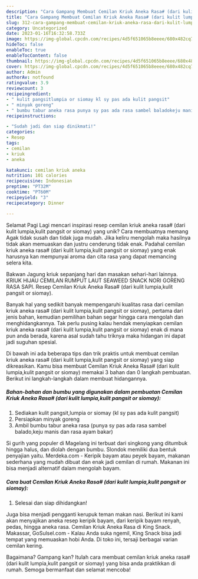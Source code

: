 ```yaml
---
description: "Cara Gampang Membuat Cemilan Kriuk Aneka Rasa# (dari kulit lumpia,kulit pangsit or siomay) yang Enak"
title: "Cara Gampang Membuat Cemilan Kriuk Aneka Rasa# (dari kulit lumpia,kulit pangsit or siomay) yang Enak"
slug: 312-cara-gampang-membuat-cemilan-kriuk-aneka-rasa-dari-kulit-lumpia-kulit-pangsit-or-siomay-yang-enak
category: Uncategorized
date: 2023-01-16T16:32:58.733Z
image: https://img-global.cpcdn.com/recipes/4d5f651065b8eeee/680x482cq70/cemilan-kriuk-aneka-rasa-dari-kulit-lumpiakulit-pangsit-or-siomay-foto-resep-utama.jpg
hideToc: false
enableToc: true
enableTocContent: false
thumbnail: https://img-global.cpcdn.com/recipes/4d5f651065b8eeee/680x482cq70/cemilan-kriuk-aneka-rasa-dari-kulit-lumpiakulit-pangsit-or-siomay-foto-resep-utama.jpg
cover: https://img-global.cpcdn.com/recipes/4d5f651065b8eeee/680x482cq70/cemilan-kriuk-aneka-rasa-dari-kulit-lumpiakulit-pangsit-or-siomay-foto-resep-utama.jpg
author: Admin
authorAv: notfound
ratingvalue: 3.9
reviewcount: 3
recipeingredient:
- " kulit pangsitlumpia or siomay kl sy pas ada kulit pangsit"
- " minyak goreng"
- " bumbu tabur aneka rasa punya sy pas ada rasa sambel baladokeju manis dan rasa ayam bakar"
recipeinstructions:

- "Sudah jadi dan siap dinikmati!"
categories:
- Resep
tags:
- cemilan
- kriuk
- aneka

katakunci: cemilan kriuk aneka 
nutrition: 101 calories
recipecuisine: Indonesian
preptime: "PT32M"
cooktime: "PT60M"
recipeyield: "3"
recipecategory: Dinner

---
```



Selamat Pagi Lagi mencari inspirasi resep cemilan kriuk aneka rasa# (dari kulit lumpia,kulit pangsit or siomay) yang unik? Cara membuatnya memang Agak tidak susah dan tidak juga mudah. Jika keliru mengolah maka hasilnya tidak akan memuaskan dan justru cenderung tidak enak. Padahal cemilan kriuk aneka rasa# (dari kulit lumpia,kulit pangsit or siomay) yang enak harusnya kan mempunyai aroma dan cita rasa yang dapat memancing selera kita.


Bakwan Jagung kriuk sepanjang hari dan masakan sehari-hari lainnya. KRIUK HIJAU CEMILAN RUMPUT LAUT SEAWEED SNACK NORI GORENG RASA SAPI. Resep Cemilan Kriuk Aneka Rasa# (dari kulit lumpia,kulit pangsit or siomay).

Banyak hal yang sedikit banyak mempengaruhi kualitas rasa dari cemilan kriuk aneka rasa# (dari kulit lumpia,kulit pangsit or siomay), pertama dari jenis bahan, kemudian pemilihan bahan segar hingga cara mengolah dan menghidangkannya. Tak perlu pusing kalau hendak menyiapkan cemilan kriuk aneka rasa# (dari kulit lumpia,kulit pangsit or siomay) enak di mana pun anda berada, karena asal sudah tahu triknya maka hidangan ini dapat jadi suguhan spesial.


Di bawah ini ada beberapa tips dan trik praktis untuk membuat cemilan kriuk aneka rasa# (dari kulit lumpia,kulit pangsit or siomay) yang siap dikreasikan. Kamu bisa membuat Cemilan Kriuk Aneka Rasa# (dari kulit lumpia,kulit pangsit or siomay) memakai 3 bahan dan 0 langkah pembuatan. Berikut ini langkah-langkah dalam membuat hidangannya.

<!--inarticleads1-->

##### Bahan-bahan dan bumbu yang digunakan dalam pembuatan Cemilan Kriuk Aneka Rasa# (dari kulit lumpia,kulit pangsit or siomay):

1. Sediakan  kulit pangsit,lumpia or siomay (kl sy pas ada kulit pangsit)
1. Persiapkan  minyak goreng
1. Ambil  bumbu tabur aneka rasa (punya sy pas ada rasa sambel balado,keju manis dan rasa ayam bakar)


Si gurih yang populer di Magelang ini terbuat dari singkong yang ditumbuk hingga halus, dan diolah dengan bumbu. Slondok memiliki dua bentuk penyajian yaitu. Merdeka.com - Keripik bayam atau peyek bayam, makanan sederhana yang mudah dibuat dan enak jadi cemilan di rumah. Makanan ini bisa menjadi alternatif dalam mengolah bayam. 

<!--inarticleads2-->

##### Cara buat Cemilan Kriuk Aneka Rasa# (dari kulit lumpia,kulit pangsit or siomay):


1. Selesai dan siap dihidangkan!

Juga bisa menjadi pengganti kerupuk teman makan nasi. Berikut ini kami akan menyajikan aneka resep keripik bayam, dari keripik bayam renyah, pedas, hingga aneka rasa. Cemilan Kriuk Aneka Rasa di King Snack. Makassar, GoSulsel.com - Kalau Anda suka ngemil, King Snack bisa jadi tempat yang memuaskan hobi Anda. Di toko ini, tersaji berbagai varian cemilan kering. 

Bagaimana? Gampang kan? Itulah cara membuat cemilan kriuk aneka rasa# (dari kulit lumpia,kulit pangsit or siomay) yang bisa anda praktikkan di rumah. Semoga bermanfaat dan selamat mencoba!
